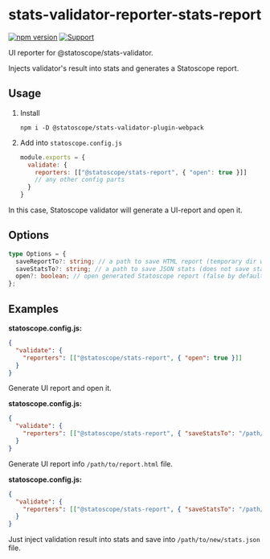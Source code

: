 # stats-validator-reporter-stats-report

[![npm version](https://badge.fury.io/js/%40statoscope%2Fstats-validator-reporter-stats-report.svg)](https://badge.fury.io/js/%40statoscope%2Fstats-validator-reporter-stats-report)
[![Support](https://img.shields.io/badge/-Support-blue)](https://opencollective.com/statoscope)

UI reporter for @statoscope/stats-validator.

Injects validator's result into stats and generates a Statoscope report.

## Usage

1. Install

   `npm i -D @statoscope/stats-validator-plugin-webpack`
2. Add into `statoscope.config.js`
    ```js
    module.exports = {
      validate: {
        reporters: [["@statoscope/stats-report", { "open": true }]]
        // any other config parts
      }
    }   
    ```

In this case, Statoscope validator will generate a UI-report and open it.

## Options

```ts
type Options = {
  saveReportTo?: string; // a path to save HTML report (temporary dir with random file name by default)
  saveStatsTo?: string; // a path to save JSON stats (does not save stats by default)
  open?: boolean; // open generated Statoscope report (false by default)
};
```

## Examples

**statoscope.config.js:**

```json
{
  "validate": {
    "reporters": [["@statoscope/stats-report", { "open": true }]]
  }
}
```

Generate UI report and open it.

**statoscope.config.js:**

```json
{
  "validate": {
    "reporters": [["@statoscope/stats-report", { "saveStatsTo": "/path/to/report.html" }]]
  }
}
```

Generate UI report info `/path/to/report.html` file.

**statoscope.config.js:**

```json
{
  "validate": {
    "reporters": [["@statoscope/stats-report", { "saveStatsTo": "/path/to/new/stats.json" }]]
  }
}
```

Just inject validation result into stats and save into `/path/to/new/stats.json` file.
